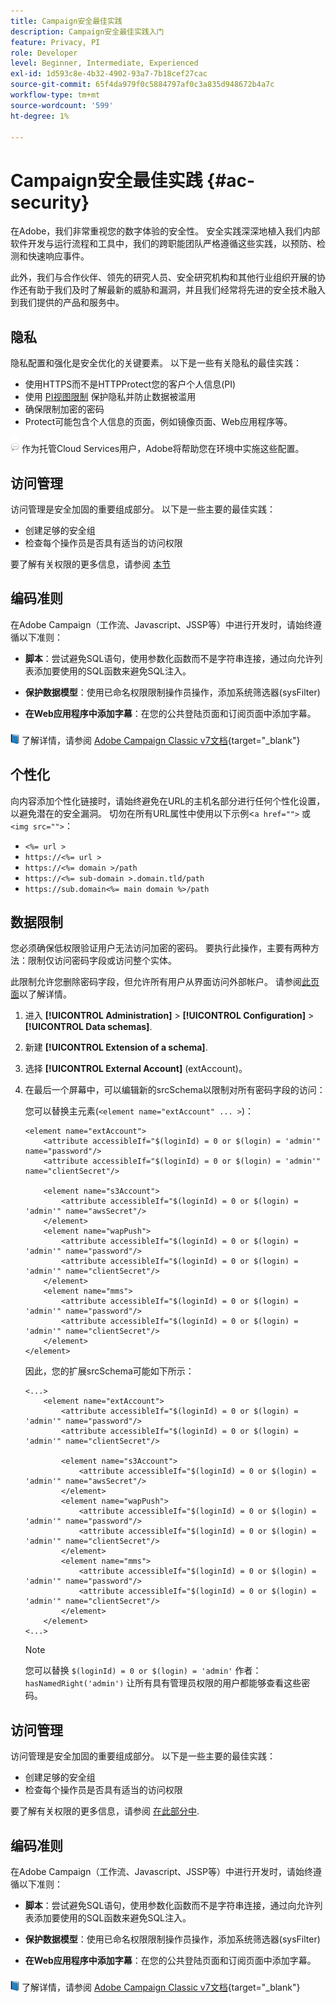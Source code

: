 ```yaml
---
title: Campaign安全最佳实践
description: Campaign安全最佳实践入门
feature: Privacy, PI
role: Developer
level: Beginner, Intermediate, Experienced
exl-id: 1d593c8e-4b32-4902-93a7-7b18cef27cac
source-git-commit: 65f4da979f0c5884797af0c3a835d948672b4a7c
workflow-type: tm+mt
source-wordcount: '599'
ht-degree: 1%

---
```


# Campaign安全最佳实践 {#ac-security}

在Adobe，我们非常重视您的数字体验的安全性。 安全实践深深地植入我们内部软件开发与运行流程和工具中，我们的跨职能团队严格遵循这些实践，以预防、检测和快速响应事件。

此外，我们与合作伙伴、领先的研究人员、安全研究机构和其他行业组织开展的协作还有助于我们及时了解最新的威胁和漏洞，并且我们经常将先进的安全技术融入到我们提供的产品和服务中。

## 隐私

隐私配置和强化是安全优化的关键要素。 以下是一些有关隐私的最佳实践：

* 使用HTTPS而不是HTTPProtect您的客户个人信息(PI)
* 使用 [PI视图限制](../dev/restrict-pi-view.md) 保护隐私并防止数据被滥用
* 确保限制加密的密码
* Protect可能包含个人信息的页面，例如镜像页面、Web应用程序等。

![](../assets/do-not-localize/speech.png)  作为托管Cloud Services用户，Adobe将帮助您在环境中实施这些配置。


## 访问管理

访问管理是安全加固的重要组成部分。 以下是一些主要的最佳实践：

* 创建足够的安全组
* 检查每个操作员是否具有适当的访问权限

要了解有关权限的更多信息，请参阅 [本节](../start/gs-permissions.md)

## 编码准则

在Adobe Campaign（工作流、Javascript、JSSP等）中进行开发时，请始终遵循以下准则：

* **脚本**：尝试避免SQL语句，使用参数化函数而不是字符串连接，通过向允许列表添加要使用的SQL函数来避免SQL注入。

* **保护数据模型**：使用已命名权限限制操作员操作，添加系统筛选器(sysFilter)

* **在Web应用程序中添加字幕**：在您的公共登陆页面和订阅页面中添加字幕。

![](../assets/do-not-localize/book.png) 了解详情，请参阅 [Adobe Campaign Classic v7文档](https://experienceleague.adobe.com/docs/campaign-classic/using/installing-campaign-classic/security-privacy/scripting-coding-guidelines.html#installing-campaign-classic){target="_blank"}


## 个性化

向内容添加个性化链接时，请始终避免在URL的主机名部分进行任何个性化设置，以避免潜在的安全漏洞。 切勿在所有URL属性中使用以下示例&lt;`a href="">` 或 `<img src="">`：

* `<%= url >`
* `https://<%= url >`
* `https://<%= domain >/path`
* `https://<%= sub-domain >.domain.tld/path`
* `https://sub.domain<%= main domain %>/path`

## 数据限制

您必须确保低权限验证用户无法访问加密的密码。 要执行此操作，主要有两种方法：限制仅访问密码字段或访问整个实体。

此限制允许您删除密码字段，但允许所有用户从界面访问外部帐户。 请参阅[此页面](../dev/restrict-pi-view.md)以了解详情。

1. 进入 **[!UICONTROL Administration]** > **[!UICONTROL Configuration]** > **[!UICONTROL Data schemas]**.

1. 新建 **[!UICONTROL Extension of a schema]**.

1. 选择 **[!UICONTROL External Account]** (extAccount)。

1. 在最后一个屏幕中，可以编辑新的srcSchema以限制对所有密码字段的访问：

   您可以替换主元素(`<element name="extAccount" ... >`)：

   ```
   <element name="extAccount">
       <attribute accessibleIf="$(loginId) = 0 or $(login) = 'admin'" name="password"/>
       <attribute accessibleIf="$(loginId) = 0 or $(login) = 'admin'" name="clientSecret"/>
   
       <element name="s3Account">
           <attribute accessibleIf="$(loginId) = 0 or $(login) = 'admin'" name="awsSecret"/>
       </element>
       <element name="wapPush">
           <attribute accessibleIf="$(loginId) = 0 or $(login) = 'admin'" name="password"/>
           <attribute accessibleIf="$(loginId) = 0 or $(login) = 'admin'" name="clientSecret"/>
       </element>
       <element name="mms">
           <attribute accessibleIf="$(loginId) = 0 or $(login) = 'admin'" name="password"/>
           <attribute accessibleIf="$(loginId) = 0 or $(login) = 'admin'" name="clientSecret"/>
       </element>
   </element>
   ```

   因此，您的扩展srcSchema可能如下所示：

   ```
   <...>
       <element name="extAccount">
           <attribute accessibleIf="$(loginId) = 0 or $(login) = 'admin'" name="password"/>
           <attribute accessibleIf="$(loginId) = 0 or $(login) = 'admin'" name="clientSecret"/>
   
           <element name="s3Account">
               <attribute accessibleIf="$(loginId) = 0 or $(login) = 'admin'" name="awsSecret"/>
           </element>
           <element name="wapPush">
               <attribute accessibleIf="$(loginId) = 0 or $(login) = 'admin'" name="password"/>
               <attribute accessibleIf="$(loginId) = 0 or $(login) = 'admin'" name="clientSecret"/>
           </element>
           <element name="mms">
               <attribute accessibleIf="$(loginId) = 0 or $(login) = 'admin'" name="password"/>
               <attribute accessibleIf="$(loginId) = 0 or $(login) = 'admin'" name="clientSecret"/>
           </element>
       </element>
   <...> 
   ```

   >[!NOTE]
   >
   >您可以替换 `$(loginId) = 0 or $(login) = 'admin'` 作者： `hasNamedRight('admin')` 让所有具有管理员权限的用户都能够查看这些密码。


## 访问管理

访问管理是安全加固的重要组成部分。 以下是一些主要的最佳实践：

* 创建足够的安全组
* 检查每个操作员是否具有适当的访问权限

要了解有关权限的更多信息，请参阅 [在此部分中](../start/gs-permissions.md).

## 编码准则

在Adobe Campaign（工作流、Javascript、JSSP等）中进行开发时，请始终遵循以下准则：

* **脚本**：尝试避免SQL语句，使用参数化函数而不是字符串连接，通过向允许列表添加要使用的SQL函数来避免SQL注入。

* **保护数据模型**：使用已命名权限限制操作员操作，添加系统筛选器(sysFilter)

* **在Web应用程序中添加字幕**：在您的公共登陆页面和订阅页面中添加字幕。

![](../assets/do-not-localize/book.png) 了解详情，请参阅 [Adobe Campaign Classic v7文档](https://experienceleague.adobe.com/docs/campaign-classic/using/installing-campaign-classic/security-privacy/scripting-coding-guidelines.html#installing-campaign-classic){target="_blank"}
